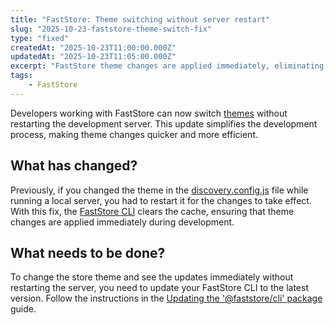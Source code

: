 ```yaml
---
title: "FastStore: Theme switching without server restart" 
slug: "2025-10-23-faststore-theme-switch-fix" 
type: "fixed"
createdAt: "2025-10-23T11:00:00.000Z"
updatedAt: "2025-10-23T11:05:00.000Z"
excerpt: "FastStore theme changes are applied immediately, eliminating the need to restart the development server after modifying the theme configuration."
tags:
    - FastStore
---
```


Developers working with FastStore can now switch [themes](https://developers.vtex.com/docs/guides/faststore/themes-overview) without restarting the development server. This update simplifies the development process, making theme changes quicker and more efficient.

## What has changed?

Previously, if you changed the theme in the [discovery.config.js](https://developers.vtex.com/docs/guides/faststore/developer-tools-config-options#theme) file while running a local server, you had to restart it for the changes to take effect. With this fix, the [FastStore CLI](https://developers.vtex.com/docs/guides/faststore/developer-tools-faststore-cli) clears the cache, ensuring that theme changes are applied immediately during development.

## What needs to be done?

To change the store theme and see the updates immediately without restarting the server, you need to update your FastStore CLI to the latest version. Follow the instructions in the [Updating the '@faststore/cli' package](https://developers.vtex.com/docs/guides/faststore/developer-tools-updating-the-cli-package-version) guide.
